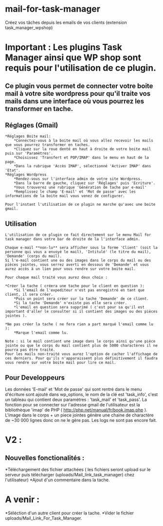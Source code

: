 # mail-for-task-manager
Créez vos tâches depuis les emails de vos clients (extension task_manager_wpshop)

# Important : Les plugins Task Manager ainsi que WP shop sont requis pour l'utilisation de ce plugin. #

## Ce plugin vous permet de connecter votre boite mail à votre site wordpress pour qu'il traite vos mails dans une interface où vous pourrez les transformer en tache.

## Réglages (Gmail) ##

	*Réglages Boite mail:
		*Connéctez-vous à la boite mail où vous allez recevoir les mails que vous pourrez transformer en taches.
		*Cliquez sur la roue denté en haut à droite de votre boite mail puis sur 'Paramètres'.
		*Choisissez 'Transfert et POP/IMAP' dans le menu en haut de la page.
		*Dans la rubrique 'Accès IMAP', sélectionné 'Activer IMAP' dans 'Etat'.
	*Réglages Wordpress
		*Rendez-vous sur l'interface admin de votre site Wordpress.
		*Dans la barre de gauche, cliquez sur 'Réglages' puis 'Ecriture'.
		*Vous trouverez une rubrique 'Génération de tache par e-mail'
		*Remplissez le champ 'E-mail' et 'Mot de passe' avec les informations de la boite mail vous venez de configurer.

	Pour l'instant l'utilisation de ce plugin ne marche qu'avec une boite gmail.

## Utilisation ##

	L'utilisation de ce plugin ce fait directement sur le menu Mail for task manager dans votre bar de droite de la l'interface admin.

	Chaque e-mail **non-lu** sera afficher sous la forme 'Client' (soit la personne qui vous a envoyé le mail), 'Intitulé' (le titre du mail), 'Demande' (corps du mail).
	Si l'e-mail contient une ou des images dans le corps du mail ou des pièces jointes, vous serrez averti en dessous de 'Demande' et vous aurez accès à un lien pour vous rendre sur votre boite mail.

	Pour chaque mail traité vous aurez deux choix :

	*Créer la tache ( créera une tache pour le client en question ):
		*Si l'email de l'expediteur n'est pas enregistré en tant que client, il sera créer.
		*Puis un point sera créer sur la tache 'Demande' de ce client.
		*Si la tache 'Demande' n'existe pas elle sera créer.
		*l'email en question sera supprimé ( c'est pour sa qu'il est important d'aller le consulter si il contient des images ou des pièces jointes ).

	*Ne pas créer la tache ( ne fera rien a part marqué l'email comme lu ):
		*Marque l'email comme lu.

	Note : si le mail contient une image dans le corps ainsi qu'une pièce jointe ou que le corps du mail contient plus de 5000 charactères il ne pourra pas être traité.
	Pour les mails non-traité vous aurez l'option de cacher l'affichage de ces derniers. Pour qu'ils n'apparaissent plus définitivement il faudra vous rendre sur votre boite mail pour lire ce mail.
## Pour Developpeurs

Les données 'E-mail' et 'Mot de passe' qui sont rentré dans le menu d'écriture sont ajouté dans wp_options, le nom de la clé est 'task_info', c'est un tableau qui contient deux paramètres : 'task_mail' et 'task_pass'.
La fonction pour se connecter sur l'adresse gmail de l'utilisateur est la bibliothèque 'imap' de PHP ( http://php.net/manual/fr/book.imap.php	).
L'image dans le corps + un piece jointes génère une chaine de charactère de ~30 000 lignes donc on ne le gère pas.
Les logs ne sont pas encore fait.

# V2 :

## Nouvelles fonctionalités :

*Téléchargement des fichier attachées ( les fichiers seront upload sur le serveur puis télécharger (uploads/Mail_link_task_manager) chez l'utilisateur)
*Ajout d'un commentaire dans la tache.

# A venir :

*Séléction d'un autre client pour créer la tache.
*Vider le fichier uploads/Mail_Link_For_Task_Manager.
